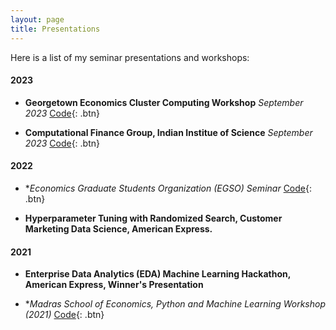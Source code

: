 ```yaml
---
layout: page
title: Presentations
---
```


Here is a list of my seminar presentations and workshops:

#### 2023

- **Georgetown Economics Cluster Computing Workshop**
  *September 2023*
  [Code](https://github.com/rawatpranjal/GU-Econ-Computer-Workshop-2023){: .btn}

- **Computational Finance Group, Indian Institue of Science**
  *September 2023*
  [Code](https://github.com/rawatpranjal/GU-Econ-Computer-Workshop-2023){: .btn}

#### 2022

- **Economics Graduate Students Organization (EGSO) Seminar*
  [Code](https://github.com/rawatpranjal/GU-Econ-Computer-Workshop-2023){: .btn}

- **Hyperparameter Tuning with Randomized Search, Customer Marketing Data Science, American Express.**

#### 2021

- **Enterprise Data Analytics (EDA) Machine Learning Hackathon, American Express, Winner's Presentation**

- **Madras School of Economics, Python and Machine Learning Workshop (2021)*
  [Code](https://github.com/rawatpranjal/GU-Econ-Computer-Workshop-2023){: .btn}


<br />


